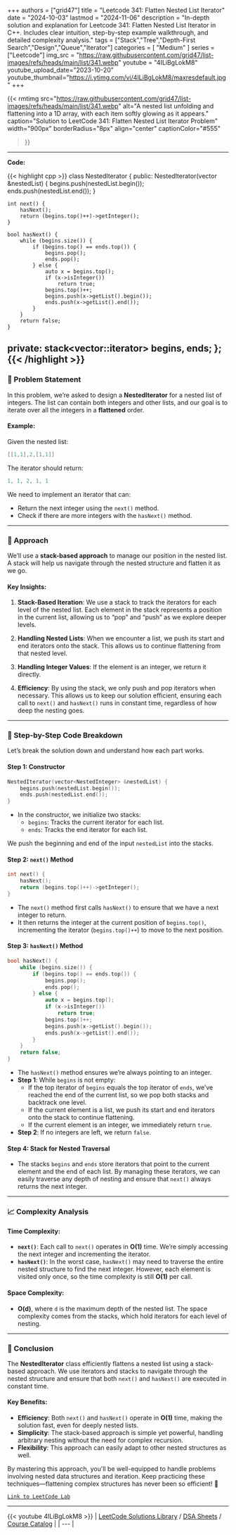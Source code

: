 
+++
authors = ["grid47"]
title = "Leetcode 341: Flatten Nested List Iterator"
date = "2024-10-03"
lastmod = "2024-11-06"
description = "In-depth solution and explanation for Leetcode 341: Flatten Nested List Iterator in C++. Includes clear intuition, step-by-step example walkthrough, and detailed complexity analysis."
tags = ["Stack","Tree","Depth-First Search","Design","Queue","Iterator"]
categories = [
    "Medium"
]
series = ["Leetcode"]
img_src = "https://raw.githubusercontent.com/grid47/list-images/refs/heads/main/list/341.webp"
youtube = "4ILiBgLokM8"
youtube_upload_date="2023-10-20"
youtube_thumbnail="https://i.ytimg.com/vi/4ILiBgLokM8/maxresdefault.jpg"
+++


{{< rmtimg 
    src="https://raw.githubusercontent.com/grid47/list-images/refs/heads/main/list/341.webp" 
    alt="A nested list unfolding and flattening into a 1D array, with each item softly glowing as it appears."
    caption="Solution to LeetCode 341: Flatten Nested List Iterator Problem"
    width="900px"
    borderRadius="8px"
    align="center" 
    captionColor="#555"
>}}
---
**Code:**

{{< highlight cpp >}}
class NestedIterator {
public:
    NestedIterator(vector<NestedInteger> &nestedList) {
        begins.push(nestedList.begin());
        ends.push(nestedList.end());
    }

    int next() {
        hasNext();
        return (begins.top()++)->getInteger();
    }

    bool hasNext() {
        while (begins.size()) {
            if (begins.top() == ends.top()) {
                begins.pop();
                ends.pop();
            } else {
                auto x = begins.top();
                if (x->isInteger())
                    return true;
                begins.top()++;
                begins.push(x->getList().begin());
                ends.push(x->getList().end());
            }
        }
        return false;
    }

private:
    stack<vector<NestedInteger>::iterator> begins, ends;
};
{{< /highlight >}}
---

### 🚀 Problem Statement

In this problem, we’re asked to design a **NestedIterator** for a nested list of integers. The list can contain both integers and other lists, and our goal is to iterate over all the integers in a **flattened** order.

#### Example:
Given the nested list:
```cpp
[[1,1],2,[1,1]]
```
The iterator should return:
```cpp
1, 1, 2, 1, 1
```
We need to implement an iterator that can:
- Return the next integer using the `next()` method.
- Check if there are more integers with the `hasNext()` method.

---

### 🧠 Approach

We’ll use a **stack-based approach** to manage our position in the nested list. A stack will help us navigate through the nested structure and flatten it as we go.

#### Key Insights:
1. **Stack-Based Iteration**: 
   We use a stack to track the iterators for each level of the nested list. Each element in the stack represents a position in the current list, allowing us to “pop” and “push” as we explore deeper levels.
   
2. **Handling Nested Lists**: 
   When we encounter a list, we push its start and end iterators onto the stack. This allows us to continue flattening from that nested level.

3. **Handling Integer Values**: 
   If the element is an integer, we return it directly.

4. **Efficiency**: 
   By using the stack, we only push and pop iterators when necessary. This allows us to keep our solution efficient, ensuring each call to `next()` and `hasNext()` runs in constant time, regardless of how deep the nesting goes.

---

### 🔨 Step-by-Step Code Breakdown

Let’s break the solution down and understand how each part works.

#### Step 1: Constructor
```cpp
NestedIterator(vector<NestedInteger> &nestedList) {
    begins.push(nestedList.begin());
    ends.push(nestedList.end());
}
```
- In the constructor, we initialize two stacks:
  - `begins`: Tracks the current iterator for each list.
  - `ends`: Tracks the end iterator for each list.

We push the beginning and end of the input `nestedList` into the stacks.

#### Step 2: `next()` Method
```cpp
int next() {
    hasNext();
    return (begins.top()++)->getInteger();
}
```
- The `next()` method first calls `hasNext()` to ensure that we have a next integer to return.
- It then returns the integer at the current position of `begins.top()`, incrementing the iterator (`begins.top()++`) to move to the next position.

#### Step 3: `hasNext()` Method
```cpp
bool hasNext() {
    while (begins.size()) {
        if (begins.top() == ends.top()) {
            begins.pop();
            ends.pop();
        } else {
            auto x = begins.top();
            if (x->isInteger())
                return true;
            begins.top()++;
            begins.push(x->getList().begin());
            ends.push(x->getList().end());
        }
    }
    return false;
}
```
- The `hasNext()` method ensures we’re always pointing to an integer.
- **Step 1**: While `begins` is not empty:
  - If the top iterator of `begins` equals the top iterator of `ends`, we’ve reached the end of the current list, so we pop both stacks and backtrack one level.
  - If the current element is a list, we push its start and end iterators onto the stack to continue flattening.
  - If the current element is an integer, we immediately return `true`.
- **Step 2**: If no integers are left, we return `false`.

#### Step 4: Stack for Nested Traversal
- The stacks `begins` and `ends` store iterators that point to the current element and the end of each list. By managing these iterators, we can easily traverse any depth of nesting and ensure that `next()` always returns the next integer.

---

### 📈 Complexity Analysis

#### Time Complexity:
- **`next()`**: Each call to `next()` operates in **O(1)** time. We’re simply accessing the next integer and incrementing the iterator.
- **`hasNext()`**: In the worst case, `hasNext()` may need to traverse the entire nested structure to find the next integer. However, each element is visited only once, so the time complexity is still **O(1)** per call.

#### Space Complexity:
- **O(d)**, where `d` is the maximum depth of the nested list. The space complexity comes from the stacks, which hold iterators for each level of nesting.

---

### 🏁 Conclusion

The **NestedIterator** class efficiently flattens a nested list using a stack-based approach. We use iterators and stacks to navigate through the nested structure and ensure that both `next()` and `hasNext()` are executed in constant time.

#### Key Benefits:
- **Efficiency**: Both `next()` and `hasNext()` operate in **O(1)** time, making the solution fast, even for deeply nested lists.
- **Simplicity**: The stack-based approach is simple yet powerful, handling arbitrary nesting without the need for complex recursion.
- **Flexibility**: This approach can easily adapt to other nested structures as well.

By mastering this approach, you'll be well-equipped to handle problems involving nested data structures and iteration. Keep practicing these techniques—flattening complex structures has never been so efficient! 🚀

[`Link to LeetCode Lab`](https://leetcode.com/problems/flatten-nested-list-iterator/description/)

---
{{< youtube 4ILiBgLokM8 >}}
| [LeetCode Solutions Library](https://grid47.xyz/leetcode/) / [DSA Sheets](https://grid47.xyz/sheets/) / [Course Catalog](https://grid47.xyz/courses/) |
| --- |
